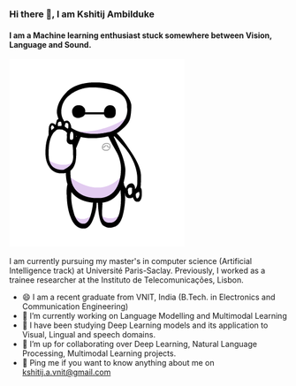 ### Hi there 👋, I am Kshitij Ambilduke
#### I am a Machine learning enthusiast stuck somewhere between Vision, Language and Sound.
![I try to make Machine Learning models which sometimes caption images of dogs as cat and speaks of it as a rat.](https://github.com/Kshitij-Ambilduke/Kshitij-Ambilduke/blob/main/baymax.gif)

I am currently pursuing my master's in computer science (Artificial Intelligence track) at Université Paris-Saclay. Previously, I worked as a trainee researcher at the Instituto de Telecomunicações, Lisbon.

- 😄 I am a recent graduate from VNIT, India (B.Tech. in Electronics and Communication Engineering) 
- 🔭 I’m currently working on Language Modelling and Multimodal Learning 
- 🌱 I have been studying Deep Learning models and its application to Visual, Lingual and speech domains.
- 🤝 I’m up for collaborating over Deep Learning, Natural Language Processing, Multimodal Learning projects.
- 💬 Ping me if you want to know anything about me on kshitij.a.vnit@gmail.com
